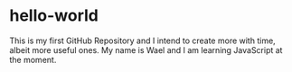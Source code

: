 # hello-world
This is my first GitHub Repository and I intend to create more with time, albeit more useful ones.
My name is Wael and I am learning JavaScript at the moment. 
